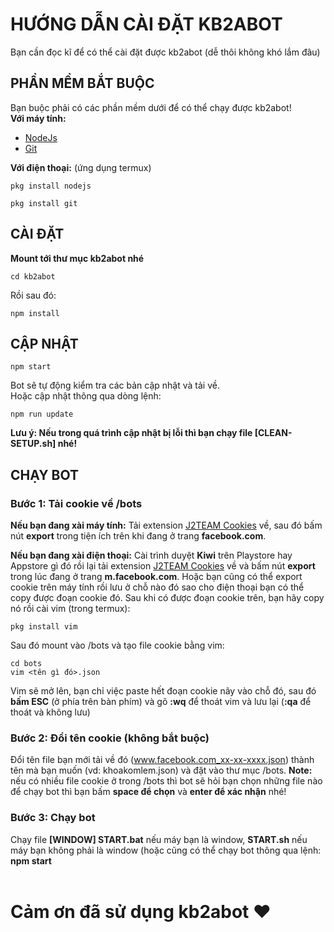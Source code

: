 # HƯỚNG DẪN CÀI ĐẶT KB2ABOT
Bạn cần đọc kĩ để có thể cài đặt được kb2abot (dễ thôi không khó lắm đâu)
## PHẦN MỀM BẮT BUỘC
Bạn buộc phải có các phần mềm dưới để có thể chạy được kb2abot!<br>
**Với máy tính:**
* [NodeJs](https://nodejs.org/en/)
* [Git](https://git-scm.com/downloads)

**Với điện thoại:**  (ứng dụng termux)
```
pkg install nodejs
```
```
pkg install git
```
## CÀI ĐẶT
**Mount tới thư mục kb2abot nhé**
```
cd kb2abot
```
Rồi sau đó:
```
npm install
```

## CẬP NHẬT
```
npm start
```
Bot sẽ tự động kiểm tra các bản cập nhật và tải về.
<br>
Hoặc cập nhật thông qua dòng lệnh:
```
npm run update
```
**Lưu ý: Nếu trong quá trình cập nhật bị lỗi thì bạn chạy file [CLEAN-SETUP.sh] nhé!**
## CHẠY BOT

### Bước 1: Tải cookie về /bots
**Nếu bạn đang xài máy tính:**
Tải extension [J2TEAM Cookies](https://chrome.google.com/webstore/detail/j2team-cookies/okpidcojinmlaakglciglbpcpajaibco) về, sau đó bấm nút **export** trong tiện ích trên khi đang ở trang **facebook.com**.

**Nếu bạn đang xài điện thoại:**
Cài trình duyệt **Kiwi** trên Playstore hay Appstore gì đó rồi lại tải extension [J2TEAM Cookies](https://chrome.google.com/webstore/detail/j2team-cookies/okpidcojinmlaakglciglbpcpajaibco) về và bấm nút **export** trong lúc  đang ở trang **m.facebook.com**. Hoặc bạn cũng có thể export cookie trên máy tính rồi lưu ở chỗ nào đó sao cho điện thoại bạn có thể copy được đoạn cookie đó.
Sau khi có được đoạn cookie trên, bạn hãy copy nó rồi cài vim (trong termux):
```
pkg install vim
```
Sau đó mount vào /bots và tạo file cookie bằng vim:
```
cd bots
vim <tên gì đó>.json
```
Vim sẽ mở lên, bạn chỉ việc paste hết đoạn cookie nãy vào chỗ đó, sau đó **bấm ESC** (ở phía trên bàn phím) và gõ **:wq** để thoát vim và lưu lại (**:qa** để thoát và không lưu)
### Bước 2: Đổi tên cookie (không bắt buộc)
Đổi tên file bạn mới tải về đó (www.facebook.com_xx-xx-xxxx.json) thành tên mà bạn muốn (vd: khoakomlem.json) và đặt vào thư mục /bots.
**Note:** nếu có nhiều file cookie ở trong /bots thì bot sẽ hỏi bạn chọn những file nào để chạy bot thì bạn bấm **space để chọn** và **enter để xác nhận** nhé!
### Bước 3: Chạy bot
Chạy file **[WINDOW] START.bat** nếu máy bạn là window, **START.sh** nếu máy bạn không phải là window (hoặc cũng có thể chạy bot thông qua lệnh: **npm start**
<br><br>
# Cảm ơn đã sử dụng kb2abot ♥
